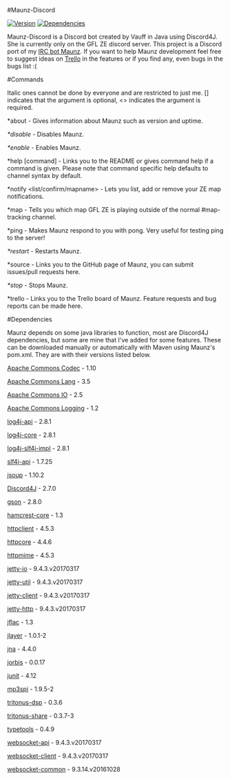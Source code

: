 #Maunz-Discord

[![Version](https://badge.fury.io/gh/Vauff%2FMaunz-Discord.svg)](https://badge.fury.io/gh/Vauff%2FMaunz-Discord) [![Dependencies](https://www.versioneye.com/user/projects/58068becc3e528003890dfb8/badge.svg)](https://www.versioneye.com/user/projects/58068becc3e528003890dfb8)

Maunz-Discord is a Discord bot created by Vauff in Java using Discord4J. She is currently only on the GFL ZE discord server. This project is a Discord port of my [IRC bot Maunz](https://github.com/Vauff/Maunz). If you want to help Maunz development feel free to suggest ideas on [Trello](https://trello.com/b/9W7PmTvX/maunz) in the features or if you find any, even bugs in the bugs list :(

#Commands

Italic ones cannot be done by everyone and are restricted to just me. [] indicates that the argument is optional, \<> indicates the argument is required.

*about - Gives information about Maunz such as version and uptime.

_*disable_ - Disables Maunz.

_*enable_ - Enables Maunz.

*help \[command] - Links you to the README or gives command help if a command is given. Please note that command specific help defaults to channel syntax by default.

*notify \<list/confirm/mapname> - Lets you list, add or remove your ZE map notifications.

*map - Tells you which map GFL ZE is playing outside of the normal #map-tracking channel.

*ping - Makes Maunz respond to you with pong. Very useful for testing ping to the server!

_*restart_ - Restarts Maunz.

*source - Links you to the GitHub page of Maunz, you can submit issues/pull requests here.

_*stop_ - Stops Maunz.

*trello - Links you to the Trello board of Maunz. Feature requests and bug reports can be made here.

#Dependencies

Maunz depends on some java libraries to function, most are Discord4J dependencies, but some are mine that I've added for some features. These can be downloaded manually or automatically with Maven using Maunz's pom.xml. They are with their versions listed below.

[Apache Commons Codec](https://commons.apache.org/proper/commons-codec/) - 1.10

[Apache Commons Lang](https://commons.apache.org/proper/commons-lang/) - 3.5

[Apache Commons IO](https://commons.apache.org/proper/commons-io/) - 2.5

[Apache Commons Logging](https://commons.apache.org/proper/commons-logging/) - 1.2

[log4j-api](http://logging.apache.org/log4j/2.x/) - 2.8.1

[log4j-core](http://logging.apache.org/log4j/2.x/) - 2.8.1

[log4j-slf4j-impl](https://logging.apache.org/log4j/2.0/log4j-slf4j-impl/index.html) - 2.8.1

[slf4j-api](http://www.slf4j.org/) - 1.7.25

[jsoup](https://jsoup.org/) - 1.10.2

[Discord4J](https://github.com/austinv11/Discord4J) - 2.7.0

[gson](https://github.com/google/gson) - 2.8.0

[hamcrest-core](http://hamcrest.org/JavaHamcrest/) - 1.3

[httpclient](https://hc.apache.org/httpcomponents-client-ga/) - 4.5.3

[httpcore](https://hc.apache.org/httpcomponents-core-ga/) - 4.4.6

[httpmime](https://hc.apache.org/httpcomponents-client-ga/index.html) - 4.5.3

[jetty-io](http://www.eclipse.org/jetty/) - 9.4.3.v20170317

[jetty-util](http://www.eclipse.org/jetty/) - 9.4.3.v20170317

[jetty-client](http://www.eclipse.org/jetty/) - 9.4.3.v20170317

[jetty-http](http://www.eclipse.org/jetty/) - 9.4.3.v20170317

[jflac](http://jflac.sourceforge.net/) - 1.3

[jlayer](http://www.javazoom.net/javalayer/javalayer.html) - 1.0.1-2

[jna](https://github.com/java-native-access/jna) - 4.4.0

[jorbis](http://www.jcraft.com/jorbis/) - 0.0.17

[junit](http://junit.org/junit4/) - 4.12

[mp3spi](http://www.javazoom.net/mp3spi/mp3spi.html) - 1.9.5-2

[tritonus-dsp](http://www.tritonus.org/) - 0.3.6

[tritonus-share](http://www.tritonus.org/) - 0.3.7-3

[typetools](https://github.com/jhalterman/typetools) - 0.4.9

[websocket-api](https://www.eclipse.org/jetty/) - 9.4.3.v20170317

[websocket-client](https://www.eclipse.org/jetty/) - 9.4.3.v20170317

[websocket-common](https://www.eclipse.org/jetty/) - 9.3.14.v20161028
